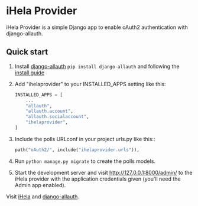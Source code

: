iHela Provider
==============

iHela Provider is a simple Django app to enable oAuth2 authentication with django-allauth.

Quick start
-----------
1. Install [django-allauth](https://github.com/pennersr/django-allauth)
    `pip install django-allauth` and following the [install guide](https://django-allauth.readthedocs.io/en/latest/installation.html)
1. Add "ihelaprovider" to your INSTALLED_APPS setting like this:

    ```python
    INSTALLED_APPS = [
        ...
        "allauth",
        "allauth.account",
        "allauth.socialaccount",
        "ihelaprovider",
    ]
    ```

2. Include the polls URLconf in your project urls.py like this::

    ```python
    path("oAuth2/", include("ihelaprovider.urls")),
    ```

3. Run `python manage.py migrate` to create the polls models.

4. Start the development server and visit http://127.0.0.1:8000/admin/
   to the iHela provider with the application credentials given (you'll need the Admin app enabled).

Visit [iHela](https://ihela.online) and [django-allauth](https://github.com/pennersr/django-allauth).
